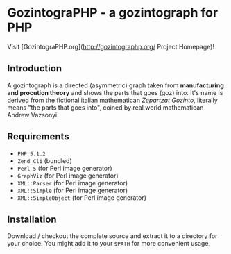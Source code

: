 GozintograPHP - a gozintograph for PHP
======================================

Visit [GozintograPHP.org](http://gozintographp.org/ Project Homepage)!

Introduction
------------
A gozintograph is a directed (asymmetric) graph taken from **manufacturing and procution theory** 
and shows the parts that goes (goz) into. It's name is derived from the fictional italian mathematican 
*Zepartzat Gozinto*, literally means "the parts that goes into", coined by real world mathematican
Andrew Vazsonyi.

Requirements
------------
 - `PHP 5.1.2`
 - `Zend_Cli` (bundled)
 - `Perl 5` (for Perl image generator)
 - `GraphViz` (for Perl image generator)
 - `XML::Parser` (for Perl image generator)
 - `XML::Simple` (for Perl image generator)
 - `XML::SimpleObject` (for Perl image generator)

Installation
------------
Download / checkout the complete source and extract it to a directory for your choice. You might add it
to your `$PATH` for more convenient usage.
